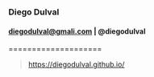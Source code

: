 ### Diego Dulval
#### diegodulval@gmali.com | @diegodulval
====================
> https://diegodulval.github.io/
